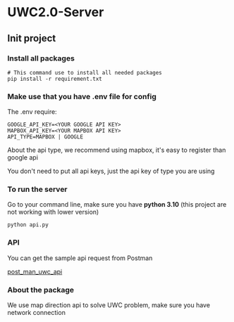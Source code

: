 # UWC2.0-Server
## Init project
### Install all packages
```
# This command use to install all needed packages
pip install -r requirement.txt
```
### Make use that you have .env file for config
The .env require:
```
GOOGLE_API_KEY=<YOUR GOOGLE API KEY>
MAPBOX_API_KEY=<YOUR MAPBOX API KEY>
API_TYPE=MAPBOX | GOOGLE
```
About the api type, we recommend using mapbox, it's easy to register than google api

You don't need to put all api keys, just the api key of type you are using

### To run the server
Go to your command line, make sure you have **python 3.10** (this project are not working with lower version)
```
python api.py
```
### API
You can get the sample api request from Postman

[post_man_uwc_api](https://api.postman.com/collections/24740156-59df8313-e8ab-4d07-ba92-48be93dcce3c?access_key=PMAT-01GKCMC8BRAGDACBVMWPNCZAF7)

### About the package
We use map direction api to solve UWC problem, make sure you have network connection
